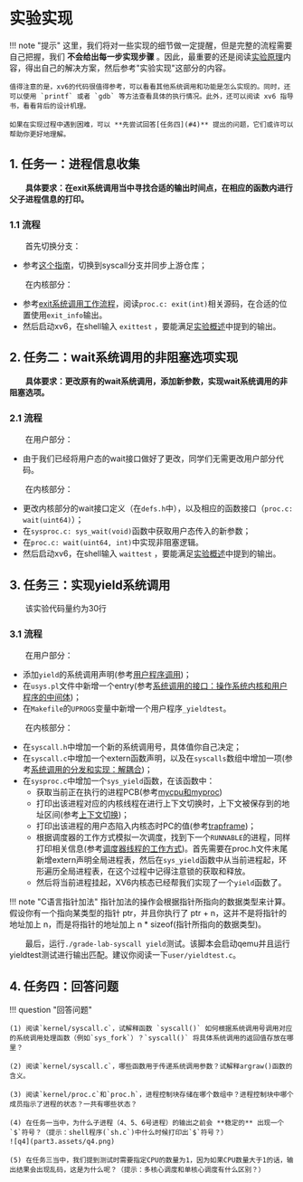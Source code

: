 # 实验实现
!!! note "提示"
    这里，我们将对一些实现的细节做一定提醒，但是完整的流程需要自己把握，我们 **不会给出每一步实现步骤** 。因此，最重要的还是阅读[实验原理](part2.md)内容，得出自己的解决方案，然后参考"实验实现"这部分的内容。

    值得注意的是，xv6的代码很值得参考，可以看看其他系统调用和功能是怎么实现的。同时，还可以使用 `printf` 或者 `gdb` 等方法查看具体的执行情况。此外，还可以阅读 xv6 指导书，看看背后的设计机理。
    
    如果在实现过程中遇到困难，可以 **先尝试回答[任务四](#4)** 提出的问题，它们或许可以帮助你更好地理解。

## 1. 任务一：进程信息收集

&emsp;&emsp;**具体要求：在exit系统调用当中寻找合适的输出时间点，在相应的函数内进行父子进程信息的打印。**

### 1.1 流程

&emsp;&emsp;首先切换分支：

- 参考[这个指南](part1.md/#31)，切换到syscall分支并同步上游仓库；

&emsp;&emsp;在内核部分：

- 参考[exit系统调用工作流程](part2.md/#3-pcb)，阅读`proc.c: exit(int)`相关源码，在合适的位置使用`exit_info`输出。
- 然后启动xv6，在shell输入 `exittest` ，要能满足[实验概述](part1.md/#322)中提到的输出。

## 2. 任务二：wait系统调用的非阻塞选项实现

&emsp;&emsp;**具体要求：更改原有的wait系统调用，添加新参数，实现wait系统调用的非阻塞选项。**

### 2.1 流程

&emsp;&emsp;在用户部分：

- 由于我们已经将用户态的wait接口做好了更改，同学们无需更改用户部分代码。

&emsp;&emsp;在内核部分：

- 更改内核部分的wait接口定义（在`defs.h`中），以及相应的函数接口（`proc.c: wait(uint64)`）；
- 在`sysproc.c: sys_wait(void)`函数中获取用户态传入的新参数；
- 在`proc.c: wait(uint64, int)`中实现非阻塞逻辑。
- 然后启动xv6，在shell输入 `waittest` ，要能满足[实验概述](part1.md/#33-wait)中提到的输出。

## 3. 任务三：实现yield系统调用

&emsp;&emsp;该实验代码量约为30行

### 3.1 流程 

&emsp;&emsp;在用户部分：

- 添加`yield`的系统调用声明(参考[用户程序调用](part2.md/#21))；
- 在`usys.pl`文件中新增一个entry(参考[系统调用的接口：操作系统内核和用户程序的中间体](part2.md/#12))；
- 在`Makefile`的`UPROGS`变量中新增一个用户程序`_yieldtest`。

&emsp;&emsp;在内核部分：

- 在`syscall.h`中增加一个新的系统调用号，具体值你自己决定；
- 在`syscall.c`中增加一个extern函数声明，以及在`syscalls`数组中增加一项(参考[系统调用的分发和实现：解耦合](part2.md/#14))；
- 在`sysproc.c`中增加一个`sys_yield`函数，在该函数中：
    - 获取当前正在执行的进程PCB(参考[mycpu和myproc](part2.md/#73-mycpumyproc))
    - 打印出该进程对应的内核线程在进行上下文切换时，上下文被保存到的地址区间(参考[上下文切换](part2.md/#71))；
    - 打印出该进程的用户态陷入内核态时PC的值(参考[trapframe](part2.md/#31-trapframe))；
    - 根据调度器的工作方式模拟一次调度，找到下一个`RUNNABLE`的进程，同样打印相关信息(参考[调度器线程的工作方式](part2.md/#72))。首先需要在proc.h文件末尾新增extern声明全局进程表，然后在`sys_yield`函数中从当前进程起，环形遍历全局进程表，在这个过程中记得注意锁的获取和释放。
    - 然后将当前进程挂起，XV6内核态已经帮我们实现了一个`yield`函数了。

!!! note "C语言指针加法"
    指针加法的操作会根据指针所指向的数据类型来计算。假设你有一个指向某类型的指针 ptr，并且你执行了 ptr + n，这并不是将指针的地址加上 n，而是将指针的地址加上 n * sizeof(指针所指向的数据类型)。

&emsp;&emsp;最后，运行`./grade-lab-syscall yield`测试。该脚本会启动qemu并且运行yieldtest测试进行输出匹配。建议你阅读一下`user/yieldtest.c`。
## 4. 任务四：回答问题

!!! question  "回答问题"
    

    (1) 阅读`kernel/syscall.c`，试解释函数 `syscall()` 如何根据系统调用号调用对应的系统调用处理函数（例如`sys_fork`）？`syscall()` 将具体系统调用的返回值存放在哪里？
    
    (2) 阅读`kernel/syscall.c`，哪些函数用于传递系统调用参数？试解释argraw()函数的含义。
    
    (3) 阅读`kernel/proc.c`和`proc.h`，进程控制块存储在哪个数组中？进程控制块中哪个成员指示了进程的状态？一共有哪些状态？

    (4) 在任务一当中，为什么子进程（4、5、6号进程）的输出之前会 **稳定的** 出现一个`$`符号？（提示：shell程序(`sh.c`)中什么时候打印出`$`符号？）  
    ![q4](part3.assets/q4.png)
    
    (5) 在任务三当中，我们提到测试时需要指定CPU的数量为1，因为如果CPU数量大于1的话，输出结果会出现乱码，这是为什么呢？（提示：多核心调度和单核心调度有什么区别？）

​      
